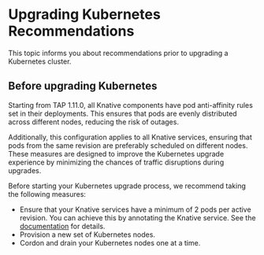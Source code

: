 # Upgrading Kubernetes Recommendations

This topic informs you about recommendations prior to upgrading a Kubernetes cluster.

## <a id='upgrade-k8s'></a> Before upgrading Kubernetes

Starting from TAP 1.11.0, all Knative components have pod anti-affinity rules set in their deployments.
This ensures that pods are evenly distributed across different nodes, reducing the risk of outages.

Additionally, this configuration applies to all Knative services, ensuring that pods from the same revision are preferably
scheduled on different nodes. These measures are designed to improve the Kubernetes upgrade experience by minimizing the chances of traffic disruptions during upgrades.

Before starting your Kubernetes upgrade process, we recommend taking the following measures:

- Ensure that your Knative services have a minimum of 2 pods per active revision. You can achieve this by annotating the Knative service. See the [documentation](https://knative.dev/docs/serving/autoscaling/scale-bounds/#lower-bound) for details.
- Provision a new set of Kubernetes nodes.
- Cordon and drain your Kubernetes nodes one at a time.
